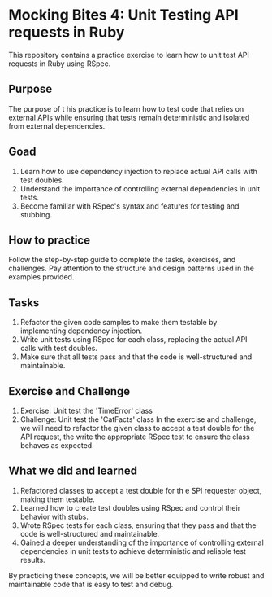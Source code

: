 # Mocking Bites 4: Unit Testing API requests in Ruby
This repository contains a practice exercise to learn how to unit test API requests in Ruby using RSpec.

## Purpose
The purpose of t his practice is to learn how to test code that relies on external APIs while ensuring that tests remain deterministic and isolated from external dependencies.

## Goad
1. Learn how to use dependency injection to replace actual API calls with test doubles.
2. Understand the importance of controlling external dependencies in  unit tests.
3. Become familiar with RSpec's syntax and features for testing and stubbing.

## How to practice
Follow the step-by-step guide to complete the tasks, exercises, and challenges. Pay attention to the structure and design patterns used in the examples provided.

## Tasks
1. Refactor the given code samples to make them testable by implementing dependency injection.
2. Write unit tests using RSpec for each class, replacing the actual API calls with test doubles.
3. Make sure that all tests pass and that the code is well-structured and maintainable.

## Exercise and Challenge
1. Exercise: Unit test the 'TimeError' class
2. Challenge: Unit test the 'CatFacts' class
In the exercise and challenge, we will need to refactor the given class to accept a test double for the API request, the write the appropriate RSpec test to ensure the class behaves as expected.

## What we did and learned
1. Refactored classes to accept a test double for th e SPI requester object, making them testable.
2. Learned  how to create test doubles using RSpec and control their behavior with stubs.
3. Wrote RSpec tests for each class, ensuring that they pass and that the code is well-structured and maintainable.
4. Gained a deeper understanding of the importance of controlling external dependencies in unit tests to achieve deterministic and reliable test results.

By practicing these concepts, we will be better equipped to write robust and maintainable code that is easy to test and debug.
